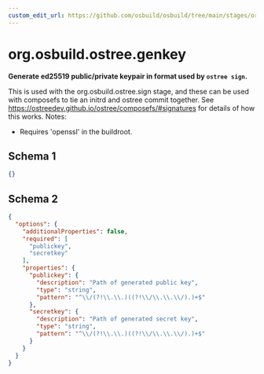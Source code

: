 ```yaml
---
custom_edit_url: https://github.com/osbuild/osbuild/tree/main/stages/org.osbuild.ostree.genkey.meta.json
---
```

# org.osbuild.ostree.genkey
<!--
[//]: # ( DO NOT MODIFY THIS FILE! )
[//]: # ( This content is generated by `scripts/pull_osbuild_modules.py` )
[//]: # ( Rather change the source of this: https://github.com/osbuild/osbuild/tree/main/stages/org.osbuild.ostree.genkey.meta.json )
-->

**Generate ed25519 public/private keypair in format used by `ostree sign`.**

This is used with the org.osbuild.ostree.sign stage, and these can be
used with composefs to tie an initrd and ostree commit together. See
https://ostreedev.github.io/ostree/composefs/#signatures for details
of how this works.
Notes:
  - Requires 'openssl' in the buildroot.

## Schema 1

```json
{}
```

## Schema 2

```json
{
  "options": {
    "additionalProperties": false,
    "required": [
      "publickey",
      "secretkey"
    ],
    "properties": {
      "publickey": {
        "description": "Path of generated public key",
        "type": "string",
        "pattern": "^\\/(?!\\.\\.)((?!\\/\\.\\.\\/).)+$"
      },
      "secretkey": {
        "description": "Path of generated secret key",
        "type": "string",
        "pattern": "^\\/(?!\\.\\.)((?!\\/\\.\\.\\/).)+$"
      }
    }
  }
}
```
